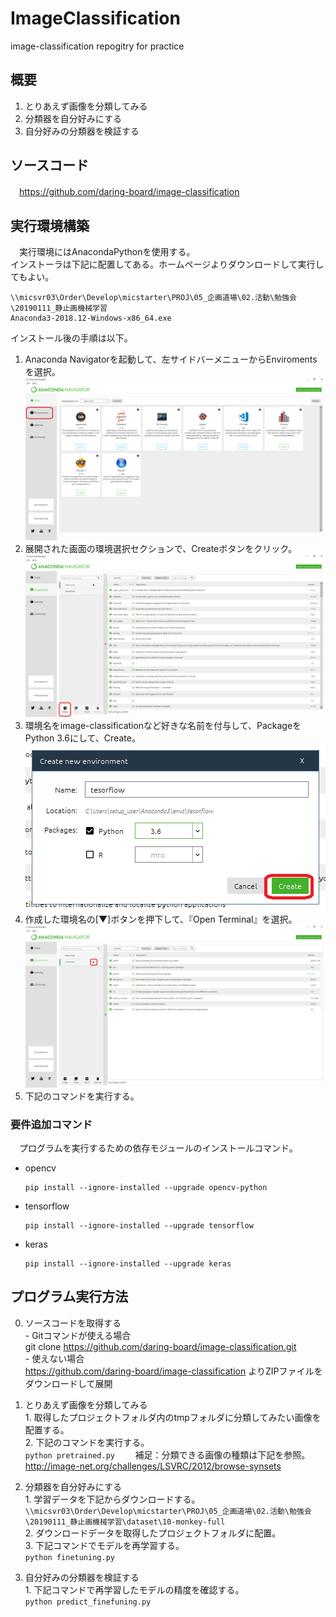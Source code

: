 # ImageClassification
image-classification repogitry for practice

## 概要
 1. とりあえず画像を分類してみる
 2. 分類器を自分好みにする
 3. 自分好みの分類器を検証する

## ソースコード
　https://github.com/daring-board/image-classification

## 実行環境構築
　実行環境にはAnacondaPythonを使用する。  
  インストーラは下記に配置してある。ホームページよりダウンロードして実行してもよい。
  ```
  \\micsvr03\Order\Develop\micstarter\PROJ\05_企画道場\02.活動\勉強会\20190111_静止画機械学習
  Anaconda3-2018.12-Windows-x86_64.exe
  ```
  インストール後の手順は以下。
  1. Anaconda Navigatorを起動して、左サイドバーメニューからEnviromentsを選択。
  ![図1](docs/0_1.png)
  2. 展開された画面の環境選択セクションで、Createボタンをクリック。
  ![図2](docs/0_2.png)
  3. 環境名をimage-classificationなど好きな名前を付与して、PackageをPython 3.6にして、Create。
  ![図3](docs/0_3.png)
  4. 作成した環境名の[▼]ボタンを押下して、『Open Terminal』を選択。
  ![図4](docs/0_4.png)
  5. 下記のコマンドを実行する。

### 要件追加コマンド
　プログラムを実行するための依存モジュールのインストールコマンド。  
  - opencv
    ```
    pip install --ignore-installed --upgrade opencv-python
    ```
  - tensorflow
    ```
    pip install --ignore-installed --upgrade tensorflow
    ```
  - keras
    ```
    pip install --ignore-installed --upgrade keras
    ```

## プログラム実行方法
  0. ソースコードを取得する  
    - Gitコマンドが使える場合  
      git clone https://github.com/daring-board/image-classification.git  
    - 使えない場合  
    https://github.com/daring-board/image-classification よりZIPファイルをダウンロードして展開  

  1. とりあえず画像を分類してみる  
    1. 取得したプロジェクトフォルダ内のtmpフォルダに分類してみたい画像を配置する。  
    2. 下記のコマンドを実行する。    
    ```
    python pretrained.py    
    ```
    補足：分類できる画像の種類は下記を参照。  
    http://image-net.org/challenges/LSVRC/2012/browse-synsets

  2. 分類器を自分好みにする  
    1. 学習データを下記からダウンロードする。  
    ```
    \\micsvr03\Order\Develop\micstarter\PROJ\05_企画道場\02.活動\勉強会\20190111_静止画機械学習\dataset\10-monkey-full
    ```  
    2. ダウンロードデータを取得したプロジェクトフォルダに配置。  
    3. 下記コマンドでモデルを再学習する。  
    ```
    python finetuning.py
    ```

  3. 自分好みの分類器を検証する  
    1. 下記コマンドで再学習したモデルの精度を確認する。  
    ```
    python predict_finefuning.py
    ```
